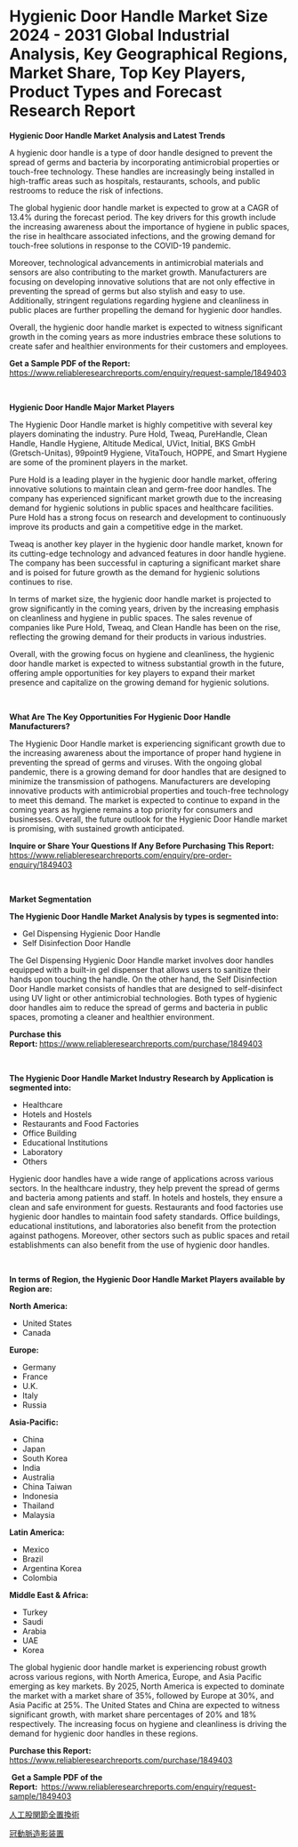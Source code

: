 <p><h1>Hygienic Door Handle Market Size 2024 - 2031 Global Industrial Analysis, Key Geographical Regions, Market Share, Top Key Players, Product Types and Forecast Research Report</h1></p><p><strong>Hygienic Door Handle Market Analysis and Latest Trends</strong></p>
<p><p>A hygienic door handle is a type of door handle designed to prevent the spread of germs and bacteria by incorporating antimicrobial properties or touch-free technology. These handles are increasingly being installed in high-traffic areas such as hospitals, restaurants, schools, and public restrooms to reduce the risk of infections.</p><p>The global hygienic door handle market is expected to grow at a CAGR of 13.4% during the forecast period. The key drivers for this growth include the increasing awareness about the importance of hygiene in public spaces, the rise in healthcare associated infections, and the growing demand for touch-free solutions in response to the COVID-19 pandemic. </p><p>Moreover, technological advancements in antimicrobial materials and sensors are also contributing to the market growth. Manufacturers are focusing on developing innovative solutions that are not only effective in preventing the spread of germs but also stylish and easy to use. Additionally, stringent regulations regarding hygiene and cleanliness in public places are further propelling the demand for hygienic door handles.</p><p>Overall, the hygienic door handle market is expected to witness significant growth in the coming years as more industries embrace these solutions to create safer and healthier environments for their customers and employees.</p></p>
<p><strong>Get a Sample PDF of the Report:&nbsp;</strong> <a href="https://www.reliableresearchreports.com/enquiry/request-sample/1849403">https://www.reliableresearchreports.com/enquiry/request-sample/1849403</a></p>
<p>&nbsp;</p>
<p><strong>Hygienic Door Handle Major Market Players</strong></p>
<p><p>The Hygienic Door Handle market is highly competitive with several key players dominating the industry. Pure Hold, Tweaq, PureHandle, Clean Handle, Handle Hygiene, Altitude Medical, UVict, Initial, BKS GmbH (Gretsch-Unitas), 99point9 Hygiene, VitaTouch, HOPPE, and Smart Hygiene are some of the prominent players in the market.</p><p>Pure Hold is a leading player in the hygienic door handle market, offering innovative solutions to maintain clean and germ-free door handles. The company has experienced significant market growth due to the increasing demand for hygienic solutions in public spaces and healthcare facilities. Pure Hold has a strong focus on research and development to continuously improve its products and gain a competitive edge in the market.</p><p>Tweaq is another key player in the hygienic door handle market, known for its cutting-edge technology and advanced features in door handle hygiene. The company has been successful in capturing a significant market share and is poised for future growth as the demand for hygienic solutions continues to rise.</p><p>In terms of market size, the hygienic door handle market is projected to grow significantly in the coming years, driven by the increasing emphasis on cleanliness and hygiene in public spaces. The sales revenue of companies like Pure Hold, Tweaq, and Clean Handle has been on the rise, reflecting the growing demand for their products in various industries.</p><p>Overall, with the growing focus on hygiene and cleanliness, the hygienic door handle market is expected to witness substantial growth in the future, offering ample opportunities for key players to expand their market presence and capitalize on the growing demand for hygienic solutions.</p></p>
<p>&nbsp;</p>
<p><strong>What Are The Key Opportunities For Hygienic Door Handle Manufacturers?</strong></p>
<p><p>The Hygienic Door Handle market is experiencing significant growth due to the increasing awareness about the importance of proper hand hygiene in preventing the spread of germs and viruses. With the ongoing global pandemic, there is a growing demand for door handles that are designed to minimize the transmission of pathogens. Manufacturers are developing innovative products with antimicrobial properties and touch-free technology to meet this demand. The market is expected to continue to expand in the coming years as hygiene remains a top priority for consumers and businesses. Overall, the future outlook for the Hygienic Door Handle market is promising, with sustained growth anticipated.</p></p>
<p><strong>Inquire or Share Your Questions If Any Before Purchasing This Report:</strong> <a href="https://www.reliableresearchreports.com/enquiry/pre-order-enquiry/1849403">https://www.reliableresearchreports.com/enquiry/pre-order-enquiry/1849403</a></p>
<p>&nbsp;</p>
<p><strong>Market Segmentation</strong></p>
<p><strong>The Hygienic Door Handle Market Analysis by types is segmented into:</strong></p>
<p><ul><li>Gel Dispensing Hygienic Door Handle</li><li>Self Disinfection Door Handle</li></ul></p>
<p><p>The Gel Dispensing Hygienic Door Handle market involves door handles equipped with a built-in gel dispenser that allows users to sanitize their hands upon touching the handle. On the other hand, the Self Disinfection Door Handle market consists of handles that are designed to self-disinfect using UV light or other antimicrobial technologies. Both types of hygienic door handles aim to reduce the spread of germs and bacteria in public spaces, promoting a cleaner and healthier environment.</p></p>
<p><strong>Purchase this Report:&nbsp;</strong><a href="https://www.reliableresearchreports.com/purchase/1849403">https://www.reliableresearchreports.com/purchase/1849403</a></p>
<p>&nbsp;</p>
<p><strong>The Hygienic Door Handle Market Industry Research by Application is segmented into:</strong></p>
<p><ul><li>Healthcare</li><li>Hotels and Hostels</li><li>Restaurants and Food Factories</li><li>Office Building</li><li>Educational Institutions</li><li>Laboratory</li><li>Others</li></ul></p>
<p><p>Hygienic door handles have a wide range of applications across various sectors. In the healthcare industry, they help prevent the spread of germs and bacteria among patients and staff. In hotels and hostels, they ensure a clean and safe environment for guests. Restaurants and food factories use hygienic door handles to maintain food safety standards. Office buildings, educational institutions, and laboratories also benefit from the protection against pathogens. Moreover, other sectors such as public spaces and retail establishments can also benefit from the use of hygienic door handles.</p></p>
<p>&nbsp;</p>
<p><strong>In terms of Region, the Hygienic Door Handle Market Players available by Region are:</strong></p>
<p>
    <p> <strong> North America: </strong>
        <ul>
            <li>United States</li>
            <li>Canada</li>
        </ul>
        </p> 
    <p> <strong> Europe: </strong>
        <ul>
            <li>Germany</li>
            <li>France</li>
            <li>U.K.</li>
            <li>Italy</li>
            <li>Russia</li>
        </ul>
        </p> 
    <p> <strong> Asia-Pacific: </strong>
        <ul>
            <li>China</li>
            <li>Japan</li>
            <li>South Korea</li>
            <li>India</li>
            <li>Australia</li>
            <li>China Taiwan</li>
            <li>Indonesia</li>
            <li>Thailand</li>
            <li>Malaysia</li>
        </ul>
        </p> 
    <p> <strong> Latin America: </strong>
        <ul>
            <li>Mexico</li>
            <li>Brazil</li>
            <li>Argentina Korea</li>
            <li>Colombia</li>
        </ul>
        </p> 
    <p> <strong> Middle East & Africa: </strong>
        <ul>
            <li>Turkey</li>
            <li>Saudi</li>
            <li>Arabia</li>
            <li>UAE</li>
            <li>Korea</li>
        </ul>
    </p>
    </p>
<p><p>The global hygienic door handle market is experiencing robust growth across various regions, with North America, Europe, and Asia Pacific emerging as key markets. By 2025, North America is expected to dominate the market with a market share of 35%, followed by Europe at 30%, and Asia Pacific at 25%. The United States and China are expected to witness significant growth, with market share percentages of 20% and 18% respectively. The increasing focus on hygiene and cleanliness is driving the demand for hygienic door handles in these regions.</p></p>
<p><strong>Purchase this Report: </strong><a href="https://www.reliableresearchreports.com/purchase/1849403">https://www.reliableresearchreports.com/purchase/1849403</a></p>
<p>&nbsp;<strong>Get a Sample PDF of the Report:&nbsp;&nbsp;</strong><a href="https://www.reliableresearchreports.com/enquiry/request-sample/1849403">https://www.reliableresearchreports.com/enquiry/request-sample/1849403</a></p>
<p><strong></strong></p>
<p><p><a href="https://github.com/laurenreichert/Market-Research-Report-List-1/blob/main/94017555908.md">人工股関節全置換術</a></p><p><a href="https://github.com/RodHoppe07/Market-Research-Report-List-1/blob/main/65908975909.md">冠動脈造影装置</a></p></p>